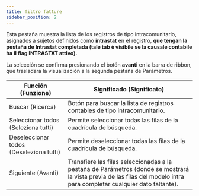 ```yaml
---
title: filtro fatture
sidebar_position: 2
---
```


Esta pestaña muestra la lista de los registros de tipo intracomunitario, asignados a sujetos definidos como **intrastat** en el registro, **que tengan la pestaña de Intrastat completada (tale tab è visibile se la causale contabile ha il flag INTRASTAT attivo).**  

La selección se confirma presionando el botón **avanti** en la barra de ribbon, que trasladará la visualización a la segunda pestaña de Parámetros.

| Función (Funzione) | Significado (Significato) |
| --- | --- |
| Buscar (Ricerca) | Botón para buscar la lista de registros contables de tipo intracomunitario. |
| Seleccionar todos (Seleziona tutti) | Permite seleccionar todas las filas de la cuadrícula de búsqueda. |
| Deseleccionar todos (Deseleziona tutti) | Permite deseleccionar todas las filas de la cuadrícula de búsqueda. |
| Siguiente (Avanti) | Transfiere las filas seleccionadas a la pestaña de Parámetros (donde se mostrará la vista previa de las filas del modelo intra para completar cualquier dato faltante). |